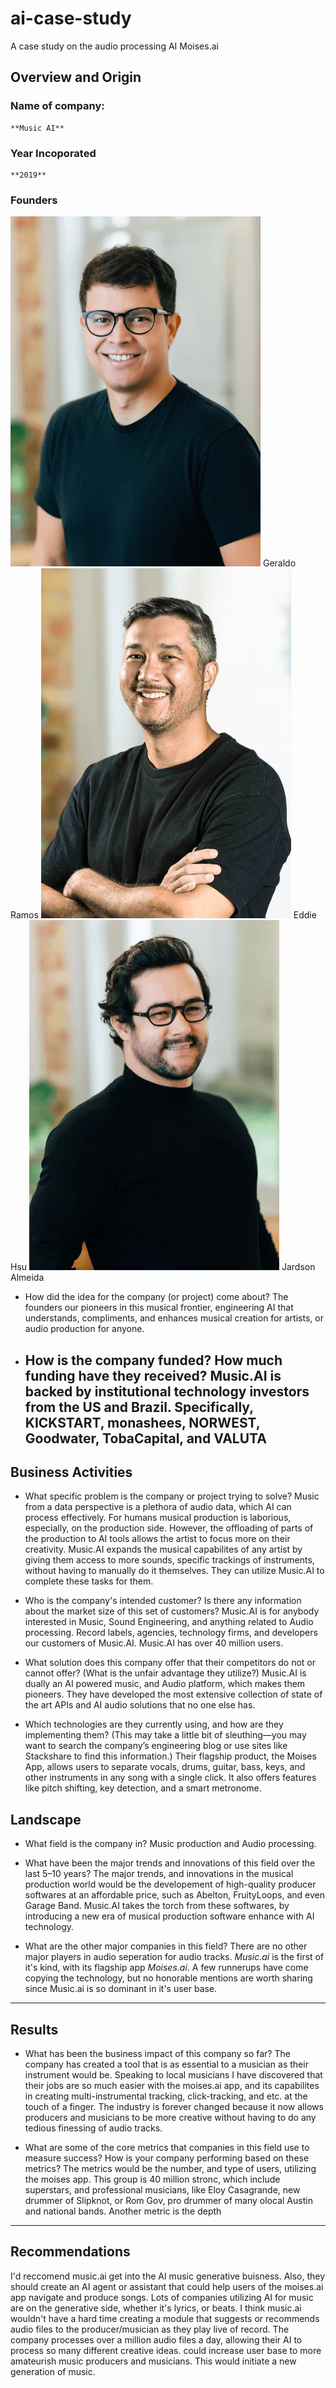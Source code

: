 # ai-case-study 
A case study on the audio processing AI Moises.ai 

## Overview and Origin

### Name of company: 
    **Music AI**

### Year Incoporated
    **2019**
### Founders
  ![Co-founder and Chief Executive Officer](geraldoCOFOUNDER1.webp) 
    Geraldo Ramos
  ![Co-founder and Chief Operating Officer](eddieCOFOUNDER2.webp)
     Eddie Hsu
  ![Co-founder and Chief Design Officer](jardsonCOFOUNDER3.webp)
     Jardson Almeida
* How did the idea for the company (or project) come about?
  The founders our pioneers in this musical frontier, engineering AI that understands, compliments, and enhances musical creation for artists, or audio production for anyone.  
* How is the company funded? How much funding have they received?
    Music.AI is backed by institutional technology investors from the US and Brazil. Specifically, KICKSTART, monashees, NORWEST, Goodwater, TobaCapital, and VALUTA
    ---
## Business Activities

* What specific problem is the company or project trying to solve?
Music from a data perspective is a plethora of audio data, which AI can process effectively. For humans musical production is laborious, especially, on the production side. However, the offloading of parts of the production to AI tools allows the artist to focus more on their creativity. Music.AI expands the musical capabilites of any artist by giving them access to more sounds, specific trackings of instruments, without having to manually do it themselves. They can utilize Music.AI to complete these tasks for them. 
* Who is the company's intended customer? Is there any information about the market size of this set of customers?
Music.AI is for anybody interested in Music, Sound Engineering, and anything related to Audio processing. Record labels, agencies, technology firms, and developers our customers of Music.AI. Music.AI has over 40 million users. 

* What solution does this company offer that their competitors do not or cannot offer? (What is the unfair advantage they utilize?)
Music.AI is dually an AI powered music, and Audio platform, which makes them pioneers. They have developed the most extensive collection of state of the art APIs and AI audio solutions that no one else has.

* Which technologies are they currently using, and how are they implementing them? (This may take a little bit of sleuthing&mdash;you may want to search the company’s engineering blog or use sites like Stackshare to find this information.)
 Their flagship product, the Moises App, allows users to separate vocals, drums, guitar, bass, keys, and other instruments in any song with a single click. It also offers features like pitch shifting, key detection, and a smart metronome.

## Landscape

* What field is the company in?
Music production and Audio processing.

* What have been the major trends and innovations of this field over the last 5&ndash;10 years?
The major trends, and innovations in the musical production world would be the developement of high-quality producer softwares at an affordable price, such as Abelton, FruityLoops, and even Garage Band. Music.AI takes the torch from these softwares, by introducing a new era of musical production software enhance with AI technology. 

* What are the other major companies in this field?
There are no other major players in audio seperation for audio tracks. *Music.ai* is the first of it's kind, with its flagship app *Moises.ai*. A few runnerups have come copying the technology, but no honorable mentions are worth sharing since Music.ai is so dominant in it's user base. 
---

## Results

* What has been the business impact of this company so far?
The company has created a tool that is as essential to a musician as their instrument would be. Speaking to local musicians I have discovered that their jobs are so much easier with the moises.ai app, and its capabilites in creating multi-instrumental tracking, click-tracking, and etc. at the touch of a finger. The industry is forever changed because it now allows producers and musicians to be more creative without having to do any tedious finessing of audio tracks. 

* What are some of the core metrics that companies in this field use to measure success? How is your company performing based on these metrics?
The metrics would be the number, and type of users, utilizing the moises app. This group is 40 million stronc, which include superstars, and professional musicians, like Eloy Casagrande, new drummer of Slipknot, or Rom Gov, pro drummer of many olocal Austin and national bands. Another metric is the depth

---
## Recommendations

I'd reccomend music.ai get into the AI music generative buisness. Also, they should create an AI agent or assistant that could help users of the moises.ai app navigate and produce songs. Lots of companies utilizing AI for music are on the generative side, whether it's lyrics, or beats. I think music.ai wouldn't have a hard time creating a module that suggests or recommends audio files to the producer/musician as they play live of record. The company processes over a million audio files a day, allowing their AI to process so many different creative ideas.  could increase user base to more amateurish music producers and musicians. This would initiate a new generation of music. 
